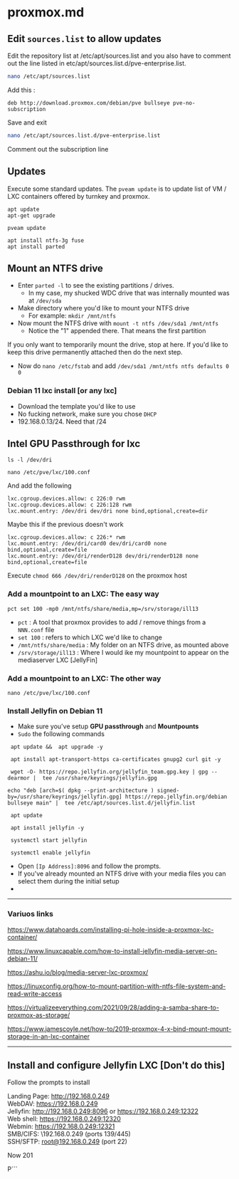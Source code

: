 # proxmox.md

## Edit ```sources.list``` to allow updates
Edit the repository list at /etc/apt/sources.list and you also have to comment out the line listed in etc/apt/sources.list.d/pve-enterprise.list.

```bash
nano /etc/apt/sources.list
```
Add this :

```deb http://download.proxmox.com/debian/pve bullseye pve-no-subscription```

Save and exit
```sh
nano /etc/apt/sources.list.d/pve-enterprise.list
```
Comment out the subscription line

## Updates
Execute some standard updates. The ```pveam update``` is to update list of VM / LXC containers offered by turnkey and proxmox.

```
apt update
apt-get upgrade

pveam update

apt install ntfs-3g fuse
apt install parted
```

## Mount an NTFS drive
- Enter ```parted -l``` to see the existing partitions / drives. 
  - In my case, my shucked WDC drive that was internally mounted was at ```/dev/sda```
- Make directory where you'd like to mount your NTFS drive
  -  For example:  ```mkdir /mnt/ntfs```
- Now mount the NTFS drive with ```mount -t ntfs /dev/sda1 /mnt/ntfs```
  - Notice the "1" appended there. That means the first partition

If you only want to temporarily mount the drive, stop at here. If you'd like to keep this drive permanently attached then do the next step.

- Now do ```nano /etc/fstab``` and add ```/dev/sda1 /mnt/ntfs ntfs defaults 0 0```

### Debian 11 lxc install [or any lxc]

- Download the template you'd like to use
- No fucking network, make sure you chose ```DHCP```
- 192.168.0.13/24. Need that /24



## Intel GPU Passthrough for lxc
```ls -l /dev/dri```

```nano /etc/pve/lxc/100.conf```

And add the following

```
lxc.cgroup.devices.allow: c 226:0 rwm
lxc.cgroup.devices.allow: c 226:128 rwm
lxc.mount.entry: /dev/dri dev/dri none bind,optional,create=dir
```
Maybe this if the previous doesn't work
```
lxc.cgroup.devices.allow: c 226:* rwm
lxc.mount.entry: /dev/dri/card0 dev/dri/card0 none bind,optional,create=file
lxc.mount.entry: /dev/dri/renderD128 dev/dri/renderD128 none bind,optional,create=file
```

Execute ```chmod 666 /dev/dri/renderD128``` on the proxmox host



### Add a mountpoint to an LXC: The easy way
```
pct set 100 -mp0 /mnt/ntfs/share/media,mp=/srv/storage/ill13
```

- ```pct``` : A tool that proxmox provides to add / remove things from a ```NNN.conf``` file
- ```set 100``` : refers to which LXC we'd like to change
- ```/mnt/ntfs/share/media``` : My folder on an NTFS drive, as mounted above
- ```/srv/storage/ill13``` : Where I would ike my mountpoint to appear on the mediaserver LXC [JellyFin]

### Add a mountpoint to an LXC: The other way

```nano /etc/pve/lxc/100.conf```


### Install Jellyfin on Debian 11
- Make sure you've setup **GPU passthrough** and **Mountpounts** 
- ```Sudo``` the following commands
```
 apt update &&  apt upgrade -y

 apt install apt-transport-https ca-certificates gnupg2 curl git -y

 wget -O- https://repo.jellyfin.org/jellyfin_team.gpg.key | gpg --dearmor |  tee /usr/share/keyrings/jellyfin.gpg

echo "deb [arch=$( dpkg --print-architecture ) signed-by=/usr/share/keyrings/jellyfin.gpg] https://repo.jellyfin.org/debian bullseye main" |  tee /etc/apt/sources.list.d/jellyfin.list

 apt update

 apt install jellyfin -y

 systemctl start jellyfin

 systemctl enable jellyfin
```

- Open ```[Ip Address]:8096``` and follow the prompts.
- If you've already mounted an NTFS drive with your media files you can select them during the initial setup
- 

***
### Variuos links

https://www.datahoards.com/installing-pi-hole-inside-a-proxmox-lxc-container/

https://www.linuxcapable.com/how-to-install-jellyfin-media-server-on-debian-11/

https://ashu.io/blog/media-server-lxc-proxmox/

https://linuxconfig.org/how-to-mount-partition-with-ntfs-file-system-and-read-write-access

https://virtualizeeverything.com/2021/09/28/adding-a-samba-share-to-proxmox-as-storage/

https://www.jamescoyle.net/how-to/2019-proxmox-4-x-bind-mount-mount-storage-in-an-lxc-container


***
## Install and configure Jellyfin LXC [Don't do this]

Follow the prompts to install


Landing Page:    http://192.168.0.249                     
WebDAV:          https://192.168.0.249                    
Jellyfin:        http://192.168.0.249:8096 or https://192.168.0.249:12322              
Web shell:       https://192.168.0.249:12320              
Webmin:          https://192.168.0.249:12321              
SMB/CIFS:        \\192.168.0.249 (ports 139/445)          
SSH/SFTP:        root@192.168.0.249 (port 22)             

Now 201



P```
